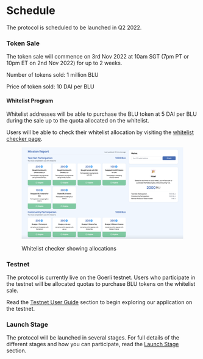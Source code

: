 # Schedule

The protocol is scheduled to be launched in Q2 2022.

### Token Sale

The token sale will commence on 3rd Nov 2022 at 10am SGT (7pm PT or 10pm ET on 2nd Nov 2022) for up to 2 weeks.

Number of tokens sold: 1 million BLU

Price of token sold: 10 DAI per BLU

#### Whitelist Program

Whitelist addresses will be able to purchase the BLU token at 5 DAI per BLU during the sale up to the quota allocated on the whitelist.

Users will be able to check their whitelist allocation by visiting the [whitelist checker page](https://bluejay.finance/whitelist).&#x20;

<figure><img src="../.gitbook/assets/image.png" alt=""><figcaption><p>Whitelist checker showing allocations</p></figcaption></figure>

### Testnet

The protocol is currently live on the Goerli testnet. Users who participate in the testnet will be allocated quotas to purchase BLU tokens on the whitelist sale.

Read the [Testnet User Guide](broken-reference) section to begin exploring our application on the testnet.

### Launch Stage

The protocol will be launched in several stages. For full details of the different stages and how you can participate, read the [Launch Stage](launch-stages.md) section.
